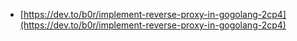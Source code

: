 - [https://dev.to/b0r/implement-reverse-proxy-in-gogolang-2cp4](https://dev.to/b0r/implement-reverse-proxy-in-gogolang-2cp4)
